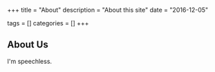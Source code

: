 +++
title = "About"
description = "About this site"
date = "2016-12-05"

tags = []
categories = []
+++

## About Us

I'm speechless.

